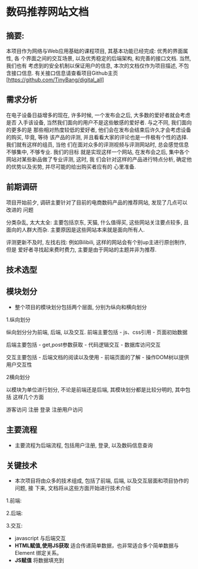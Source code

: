 # 数码推荐网站文档

## 摘要:

  本项目作为网络与Web应用基础的课程项目, 其基本功能已经完成: 优秀的界面属性, 各
个界面之间的交互场景, 以及优秀稳定的后端架构, 和完善的接口文档. 当然, 我们也有
考虑到的安全机制以保证用户的信息, 本次的文档仅作为项目描述, 不包含接口信息.
有关接口信息请查看项目Github主页[https://github.com/TinyBang/digital_all]

## 需求分析

  在电子设备日益增多的现在, 许多时候, 一个发布会之后, 大多数的爱好者就会考虑是否
入手该设备, 当然我们面向的用户不是这些敏感的爱好者. 与之不同, 我们面向的更多的是
那些相对热度较低的爱好者, 他们会在发布会结束后许久才会考虑设备的购买, 毕竟, 等待
该产品的评测, 并且看看大家的评论也是一件极有个性的选择. 我们就有这样的组员, 当他
们在面对众多的评测视频与评测网站时, 总会感觉信息不够集中, 不够专业. 我们的目标
就是实现这样一个网站, 在发布会之后, 集中各个网站对某些新品做了专业评测, 这时, 我
们会针对这样的产品进行特点分析, 确定他的优势以及劣势, 并尽可能的给出购买者应有的
心里准备.

## 前期调研

  项目开始前夕, 调研主要针对了目前的电商数码产品的推荐网站, 发现了几点可以改进的
问题

  分类杂乱, 太大太全: 主要包括京东, 天猫, 什么值得买, 这些网站关注要点较多, 且
面向的人群大而杂. 主要原因是这些网站本来就是面向所有人.

  评测更新不及时, 左找右找: 例如Bilibili, 这样的网站会有个别up主进行原创制作, 但是
爱好者寻找起来费时费力, 主要是由于网站的主题并非为推荐.


## 技术选型


## 模块划分

* 整个项目的模块划分包括两个层面, 分别为纵向和横向划分

1.纵向划分

  纵向划分分为前端, 后端, 以及交互.
  前端主要包括
    - js、css引用
    - 页面初始数据

  后端主要包括
    - get,post参数获取
    - 代码逻辑交互
    - 数据库访问交互

  交互主要包括
    - 后端文档的阅读以及使用
    - 前端页面的了解
    - 操作DOM树以提供用户交互性


2横向划分

  以模块为单位进行划分, 不论是前端还是后端, 其模块划分都是比较分明的, 其中包括
  这样几个方面

  游客访问
  注册
  登录
  注册用户访问



## 主要流程

* 主要流程为后端流程, 包括用户注册, 登录, 以及数码信息查询




## 关键技术

* 本次项目将由众多的技术组成, 包括了前端, 后端, 以及交互层面和项目协作的问题, 接
   下来, 文档将从这些方面开始进行技术介绍

1.前端:


2.后端:

3.交互:
 *  javascript 与后端交互
   * __HTML赋值,使用JS获取__  适合传递简单数据，也非常适合多个简单数据与 Element 绑定关系。
   * __JS赋值__  将数据填充到 <script> 的 JavaScript 变量声明中。需要最快速度传递数据给 JS 并十分确定此数据稳定时，使用此方式。数据格式复杂的建议使用script填充JSON 或AJAX获取JSON 方法。
   * __script填充JSON__  填充 JSON 数据到 <script> 标签中，前端通过 DOM 获取 JSON字符串并解析成对象。
   * __AJAX获取JSON__  适合加载非主要信息、设定触发条件（用户点击查看资料时），并提供友好的数据读取等待提示。
 *  JavaScript操纵DOM树
   * DOM 中的三个字母，D（Document）可以理解为整个 Web 加载的网页文档；O（Object）可以理解为类似 window 对象之类的东西，可以调用属性和方法，这里我们说的是 document对象；M（Model）可以理解为网页文档的树型结构。
   * 加载 HTML 页面时，Web 浏览器生成一个树型结构，用来表示页面内部结构。DOM 将这种树型结构理解为由节点组成.
   * 使用JavaScript操纵DOM树。包括查找节点、创建节点、复制节点、插入节点、删除节点和替换节点。
 *  基于json的 jQuery Ajax - post()方法
   * 前端通过jQuery Ajax传输json到后端，后端接收json，对json进行处理，后端返回一个json给前端
   * 基于后端所给的json所包含的信息操纵DOM树，对前端部分非主要信息进行修改和更新。
   * 由于是使用jQuery，则需要导入jQuery的类库：jquery-3.2.1.min.js，使得 JavaScript的开发更加方便、高效！

4.项目协作()


